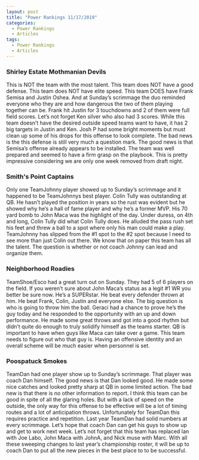 ```yaml
---
layout: post
title: "Power Rankings 11/17/2019"
categories:
  - Power Rankings
  - Articles
tags:
  - Power Rankings
  - Articles
---
```


### Shirley Estate Mothmanian Devils
This is NOT the team with the most talent. This team does NOT have a good defense. This team does NOT have elite speed. This team DOES have Frank Semisa and Justin Oshea. And at Sunday’s scrimmage the duo reminded everyone who they are and how dangerous the two of them playing together can be. Frank hit Justin for 3 touchdowns and 2 of them were full field scores. Let’s not forget Ken silver who also had 3 scores. While this team doesn’t have the desired outside speed teams want to have, it has 2 big targets in Justin and Ken. Josh P had some bright moments but must clean up some of his drops for this offense to look complete. The bad news is the this defense is still very much a question mark. The good news is that Semisa’s offense already appears to be installed. The team was well prepared and seemed to have a firm grasp on the playbook. This is pretty impressive considering we are only one week removed from draft night.

### Smith's Point Captains
Only one TeamJohnny player showed up to Sunday’s scrimmage and it happened to be TeamJohnnys best player. Colin Tully was outstanding at QB. He hasn’t played the position in years so the rust was evident but he showed why he’s a hall of fame player and why he’s a former MVP. His 70 yard bomb to John Maca was the highlight of the day. Under duress, on 4th and long, Colin Tully did what Colin Tully does. He alluded the pass rush set his feet and threw a ball to a spot where only his man could make a play. TeamJohnny has slipped from the #1 spot to the #2 spot because I need to see more than just Colin out there. We know that on paper this team has all the talent. The question is whether or not coach Johnny can lead and organize them.

### Neighborhood Roadies
TeamShoe/Esco had a great turn out on Sunday. They had 5 of 6 players on the field. If you weren’t sure about John Maca’s status as a legit #1 WR you better be sure now. He’s a SUPERstar. He beat every defender thrown at him. He beat Frank, Colin, Justin and everyone else. The big question is who is going to throw him the ball. Geraci had a chance to prove he’s the guy today and he responded to the opportunity with an up and down performance. He made some great throws and got into a good rhythm but didn’t quite do enough to truly solidify himself as the teams starter. QB is important to have when guys like Maca can take over a game. This team needs to figure out who that guy is. Having an offensive identity and an overall scheme will be much easier when personnel is set.

### Poospatuck Smokes
TeamDan had one player show up to Sunday’s scrimmage. That player was coach Dan himself. The good news is that Dan looked good. He made some nice catches and looked pretty sharp at QB in some limited action. The bad new is that there is no other information to report. I think this team can be good in spite of all the glaring holes. But with a lack of speed on the outside, the only way for this offense to be effective will be a lot of timing routes and a lot of anticipation throws. Unfortunately for TeamDan this requires practice and repetition. Last year TeamDan had solid numbers at every scrimmage. Let’s hope that coach Dan can get his guys to show up and get to work next week. Let’s not forget that this team has replaced Ian with Joe Labo, John Maca with JohnA, and Nick muse with Marc. With all these sweeping changes to last year’s championship roster, it will be up to coach Dan to put all the new pieces in the best place to to be successful.
